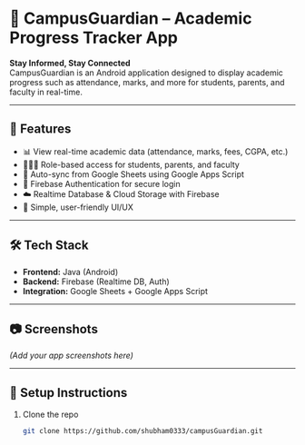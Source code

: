 # 📱 CampusGuardian – Academic Progress Tracker App

**Stay Informed, Stay Connected**  
CampusGuardian is an Android application designed to display academic progress such as attendance, marks, and more for students, parents, and faculty in real-time.

---

## 🚀 Features
- 📊 View real-time academic data (attendance, marks, fees, CGPA, etc.)
- 👨‍👩‍👧 Role-based access for students, parents, and faculty
- 🔄 Auto-sync from Google Sheets using Google Apps Script
- 🔐 Firebase Authentication for secure login
- ☁️ Realtime Database & Cloud Storage with Firebase
- 🎨 Simple, user-friendly UI/UX

---

## 🛠️ Tech Stack
- **Frontend:** Java (Android)
- **Backend:** Firebase (Realtime DB, Auth)
- **Integration:** Google Sheets + Google Apps Script

---

## 📷 Screenshots
*(Add your app screenshots here)*

---

## 🔧 Setup Instructions
1. Clone the repo  
   ```bash
   git clone https://github.com/shubham0333/campusGuardian.git
